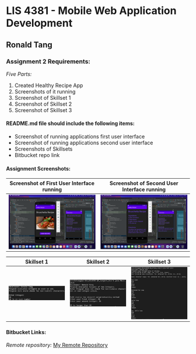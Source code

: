 # LIS 4381 - Mobile Web Application Development

## Ronald Tang

### Assignment 2 Requirements:

*Five Parts:*

1. Created Healthy Recipe App
2. Screenshots of it running
3. Screenshot of Skillset 1
4. Screenshot of Skillset 2
5. Screenshot of Skillset 3

#### README.md file should include the following items:

* Screenshot of running applications first user interface
* Screenshot of running applications second user interface
* Screenshots of Skillsets
* Bitbucket repo link

#### Assignment Screenshots:

| Screenshot of First User Interface running | Screenshot of Second User Interface running |
| ---------- | ---------- |
| ![First User Interface Screenshot](img/firstuser.png) | ![Second User Interface Screenshot](img/seconduser.png) |

| Skillset 1 | Skillset 2 | Skillset 3 |
| ---------- | ---------- | ----------|
| ![Screenshot of Skillset 1](img/Even_Odd.png) | ![Screenshot of Skillset 2](img/Largest_Num.png) | ![Screenshot of Skillset 3](img/Arrays_Loops.png)

#### Bitbucket Links:

*Remote repository:*
[My Remote Repository](https://bitbucket.org/ronaldtang1/lis4381/ "My Remote Repository")
